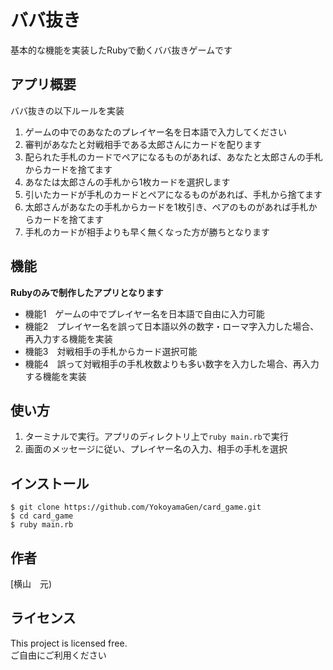 # ババ抜き
 
基本的な機能を実装したRubyで動くババ抜きゲームです
 
## アプリ概要
 
ババ抜きの以下ルールを実装  
1. ゲームの中でのあなたのプレイヤー名を日本語で入力してください
2. 審判があなたと対戦相手である太郎さんにカードを配ります   
3. 配られた手札のカードでペアになるものがあれば、あなたと太郎さんの手札からカードを捨てます 
4. あなたは太郎さんの手札から1枚カードを選択します
5. 引いたカードが手札のカードとペアになるものがあれば、手札から捨てます
6. 太郎さんがあなたの手札からカードを1枚引き、ペアのものがあれば手札からカードを捨てます  
7. 手札のカードが相手よりも早く無くなった方が勝ちとなります

## 機能

**Rubyのみで制作したアプリとなります**

- 機能1　ゲームの中でプレイヤー名を日本語で自由に入力可能  
- 機能2　プレイヤー名を誤って日本語以外の数字・ローマ字入力した場合、再入力する機能を実装
- 機能3　対戦相手の手札からカード選択可能
- 機能4　誤って対戦相手の手札枚数よりも多い数字を入力した場合、再入力する機能を実装
 
## 使い方
 
1. ターミナルで実行。アプリのディレクトリ上で`ruby main.rb`で実行  
2. 画面のメッセージに従い、プレイヤー名の入力、相手の手札を選択
 
## インストール
 
```
$ git clone https://github.com/YokoyamaGen/card_game.git
$ cd card_game
$ ruby main.rb
```
 
## 作者
 
[横山　元)  
 
## ライセンス

This project is licensed free.  
ご自由にご利用ください
